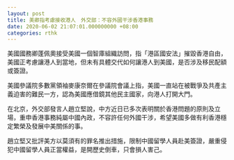 ```yaml
---
layout: post
title: 美卿指考慮接收港人　外交部：不容外國干涉香港事務
date: 2020-06-02 21:07:01.000000000 +08:00
categories: rthk
---
```


美國國務卿蓬佩奧接受美國一個智庫組織訪問，指「港區國安法」摧毀香港自由，美國正考慮讓港人到當地，但未有具體交代如何讓港人到美國，是否涉及移民配額或簽證。

美國參議院多數黨領袖麥康奈爾在參議院會議上指，美國一直站在被戰爭及共產主義迫害的難民一方，認為美國應借鏡其他民主國家，向港人打開大門。

在北京，外交部發言人趙立堅說，中方近日已多次表明關於香港問題的原則及立場，重申香港事務純屬中國內政，不容許任何外國干涉，希望美國多做有利香港穩定繁榮及發展中美關係的事。

趙立堅又批評美方以莫須有的罪名推出措施，限制中國留學人員赴美簽證，嚴重侵犯中國留學人員正當權益，是開歷史倒車，只會損人害己。
